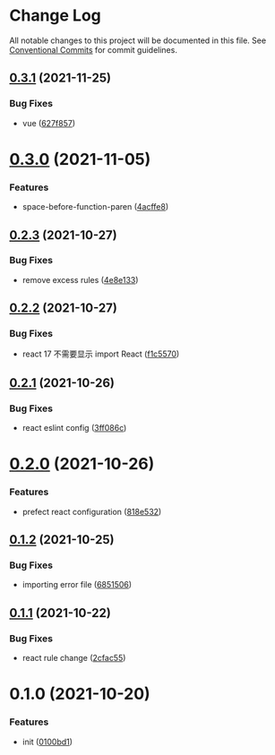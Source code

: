 # Change Log

All notable changes to this project will be documented in this file.
See [Conventional Commits](https://conventionalcommits.org) for commit guidelines.

## [0.3.1](https://github.com/yuzhang9804/eslint-config/compare/v0.3.0...v0.3.1) (2021-11-25)


### Bug Fixes

* vue ([627f857](https://github.com/yuzhang9804/eslint-config/commit/627f8577798e7883ea5476a797cfd0f4fb050f44))





# [0.3.0](https://github.com/yuzhang9804/eslint-config/compare/v0.2.3...v0.3.0) (2021-11-05)


### Features

* space-before-function-paren ([4acffe8](https://github.com/yuzhang9804/eslint-config/commit/4acffe8799acc9a7b156d9d57a5646c0fc490590))





## [0.2.3](https://github.com/yuzhang9804/eslint-config/compare/v0.2.2...v0.2.3) (2021-10-27)


### Bug Fixes

* remove excess rules ([4e8e133](https://github.com/yuzhang9804/eslint-config/commit/4e8e133db3f1f597a43774c611e0ebd53a564c97))





## [0.2.2](https://github.com/yuzhang9804/eslint-config/compare/v0.2.1...v0.2.2) (2021-10-27)


### Bug Fixes

* react 17 不需要显示 import React ([f1c5570](https://github.com/yuzhang9804/eslint-config/commit/f1c5570fc84c83489cece2518b03ac1b62992c02))





## [0.2.1](https://github.com/yuzhang9804/eslint-config/compare/v0.2.0...v0.2.1) (2021-10-26)


### Bug Fixes

* react eslint config ([3ff086c](https://github.com/yuzhang9804/eslint-config/commit/3ff086cc30148920cf6b55e5742cd52f58f18b08))





# [0.2.0](https://github.com/yuzhang9804/eslint-config/compare/v0.1.2...v0.2.0) (2021-10-26)


### Features

* prefect react configuration ([818e532](https://github.com/yuzhang9804/eslint-config/commit/818e532408a2f30b01ec81751a04cdbfa066a496))





## [0.1.2](https://github.com/yuzhang9804/eslint-config/compare/v0.1.1...v0.1.2) (2021-10-25)


### Bug Fixes

* importing error file ([6851506](https://github.com/yuzhang9804/eslint-config/commit/68515064c0a99f532b7b7ed1a49d78f77d02cdde))





## [0.1.1](https://github.com/yuzhang9804/eslint-config/compare/v0.1.0...v0.1.1) (2021-10-22)


### Bug Fixes

* react rule change ([2cfac55](https://github.com/yuzhang9804/eslint-config/commit/2cfac55c0def5d6e5cb3727af4b57dc10ed05a07))





# 0.1.0 (2021-10-20)


### Features

* init ([0100bd1](https://github.com/yuzhang9804/eslint-config/commit/0100bd12d58392ff95bb2f4b668cefd46600b6c4))
